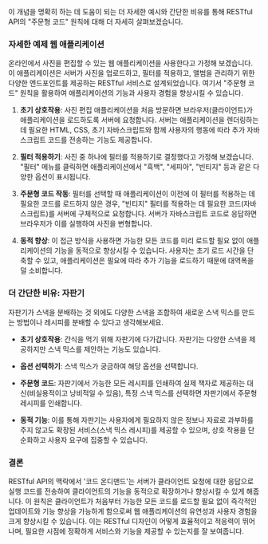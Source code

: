 이 개념을 명확히 하는 데 도움이 되는 더 자세한 예시와 간단한 비유를 통해 RESTful API의 "주문형 코드" 원칙에 대해 더 자세히 살펴보겠습니다.

### 자세한 예제 웹 애플리케이션

온라인에서 사진을 편집할 수 있는 웹 애플리케이션을 사용한다고 가정해 보겠습니다. 이 애플리케이션은 서버가 사진을 업로드하고, 필터를 적용하고, 앨범을 관리하기 위한 다양한 엔드포인트를 제공하는 RESTful 서비스로 설계되었습니다. 여기서 "주문형 코드" 원칙을 활용하여 애플리케이션의 기능과 사용자 경험을 향상시킬 수 있습니다.

1. **초기 상호작용**: 사진 편집 애플리케이션을 처음 방문하면 브라우저(클라이언트)가 애플리케이션을 로드하도록 서버에 요청합니다. 서버는 애플리케이션을 렌더링하는 데 필요한 HTML, CSS, 초기 자바스크립트와 함께 사용자의 행동에 따라 추가 자바스크립트 코드를 전송하는 기능도 제공합니다.

2. **필터 적용하기**: 사진 중 하나에 필터를 적용하기로 결정했다고 가정해 보겠습니다. "필터" 메뉴를 클릭하면 애플리케이션에서 "흑백", "세피아", "빈티지" 등과 같은 다양한 옵션이 표시됩니다.

3. **주문형 코드 작동**: 필터를 선택할 때 애플리케이션이 이전에 이 필터를 적용하는 데 필요한 코드를 로드하지 않은 경우, "빈티지" 필터를 적용하는 데 필요한 코드(자바스크립트)를 서버에 구체적으로 요청합니다. 서버가 자바스크립트 코드로 응답하면 브라우저가 이를 실행하여 사진을 변형합니다.

4. **동적 향상**: 이 접근 방식을 사용하면 가능한 모든 코드를 미리 로드할 필요 없이 애플리케이션의 기능을 동적으로 향상시킬 수 있습니다. 사용자는 초기 로드 시간을 단축할 수 있고, 애플리케이션은 필요에 따라 추가 기능을 로드하기 때문에 대역폭을 덜 소비합니다.

### 더 간단한 비유: 자판기

자판기가 스낵을 분배하는 것 외에도 다양한 스낵을 조합하여 새로운 스낵 믹스를 만드는 방법이나 레시피를 분배할 수 있다고 생각해보세요.

- **초기 상호작용**: 간식을 먹기 위해 자판기에 다가갑니다. 자판기는 다양한 스낵을 제공하지만 스낵 믹스를 제안하는 기능도 있습니다.

- **옵션 선택하기**: 스낵 믹스가 궁금하여 해당 옵션을 선택합니다.

- **주문형 코드**: 자판기에서 가능한 모든 레시피를 인쇄하여 실제 책자로 제공하는 대신(비실용적이고 낭비적일 수 있음), 특정 스낵 믹스를 선택하면 자판기에서 주문형 레시피를 인쇄합니다.

- **동적 기능**: 이를 통해 자판기는 사용자에게 필요하지 않은 정보나 자료로 과부하를 주지 않고도 확장된 서비스(스낵 믹스 레시피)를 제공할 수 있으며, 상호 작용을 단순화하고 사용자 요구에 집중할 수 있습니다.

### 결론

RESTful API의 맥락에서 '코드 온디맨드'는 서버가 클라이언트 요청에 대한 응답으로 실행 코드를 전송하여 클라이언트의 기능을 동적으로 확장하거나 향상시킬 수 있게 해줍니다. 이 원칙은 클라이언트가 처음부터 가능한 모든 코드를 로드할 필요 없이 즉각적인 업데이트와 기능 향상을 가능하게 함으로써 웹 애플리케이션의 유연성과 사용자 경험을 크게 향상시킬 수 있습니다. 이는 RESTful 디자인이 어떻게 효율적이고 적응력이 뛰어나며, 필요한 시점에 정확하게 서비스와 기능을 제공할 수 있는지를 잘 보여줍니다.
